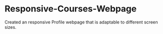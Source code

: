 # Responsive-Courses-Webpage
Created an responsive Profile webpage that is adaptable to different screen sizes.
